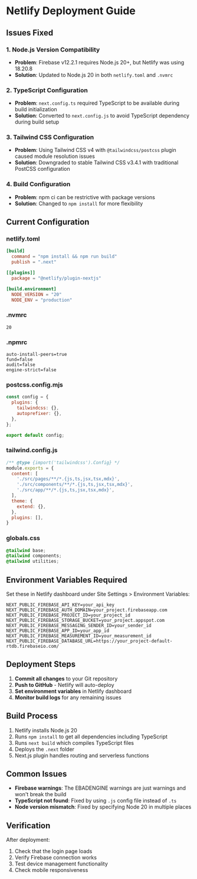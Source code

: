 # Netlify Deployment Guide

## Issues Fixed

### 1. Node.js Version Compatibility
- **Problem**: Firebase v12.2.1 requires Node.js 20+, but Netlify was using 18.20.8
- **Solution**: Updated to Node.js 20 in both `netlify.toml` and `.nvmrc`

### 2. TypeScript Configuration
- **Problem**: `next.config.ts` required TypeScript to be available during build initialization
- **Solution**: Converted to `next.config.js` to avoid TypeScript dependency during build setup

### 3. Tailwind CSS Configuration
- **Problem**: Using Tailwind CSS v4 with `@tailwindcss/postcss` plugin caused module resolution issues
- **Solution**: Downgraded to stable Tailwind CSS v3.4.1 with traditional PostCSS configuration

### 4. Build Configuration
- **Problem**: npm ci can be restrictive with package versions
- **Solution**: Changed to `npm install` for more flexibility

## Current Configuration

### netlify.toml
```toml
[build]
  command = "npm install && npm run build"
  publish = ".next"

[[plugins]]
  package = "@netlify/plugin-nextjs"

[build.environment]
  NODE_VERSION = "20"
  NODE_ENV = "production"
```

### .nvmrc
```
20
```

### .npmrc
```
auto-install-peers=true
fund=false
audit=false
engine-strict=false
```

### postcss.config.mjs
```js
const config = {
  plugins: {
    tailwindcss: {},
    autoprefixer: {},
  },
};

export default config;
```

### tailwind.config.js
```js
/** @type {import('tailwindcss').Config} */
module.exports = {
  content: [
    './src/pages/**/*.{js,ts,jsx,tsx,mdx}',
    './src/components/**/*.{js,ts,jsx,tsx,mdx}',
    './src/app/**/*.{js,ts,jsx,tsx,mdx}',
  ],
  theme: {
    extend: {},
  },
  plugins: [],
}
```

### globals.css
```css
@tailwind base;
@tailwind components;
@tailwind utilities;
```

## Environment Variables Required

Set these in Netlify dashboard under Site Settings > Environment Variables:

```
NEXT_PUBLIC_FIREBASE_API_KEY=your_api_key
NEXT_PUBLIC_FIREBASE_AUTH_DOMAIN=your_project.firebaseapp.com
NEXT_PUBLIC_FIREBASE_PROJECT_ID=your_project_id
NEXT_PUBLIC_FIREBASE_STORAGE_BUCKET=your_project.appspot.com
NEXT_PUBLIC_FIREBASE_MESSAGING_SENDER_ID=your_sender_id
NEXT_PUBLIC_FIREBASE_APP_ID=your_app_id
NEXT_PUBLIC_FIREBASE_MEASUREMENT_ID=your_measurement_id
NEXT_PUBLIC_FIREBASE_DATABASE_URL=https://your_project-default-rtdb.firebaseio.com/
```

## Deployment Steps

1. **Commit all changes** to your Git repository
2. **Push to GitHub** - Netlify will auto-deploy
3. **Set environment variables** in Netlify dashboard
4. **Monitor build logs** for any remaining issues

## Build Process

1. Netlify installs Node.js 20
2. Runs `npm install` to get all dependencies including TypeScript
3. Runs `next build` which compiles TypeScript files
4. Deploys the `.next` folder
5. Next.js plugin handles routing and serverless functions

## Common Issues

- **Firebase warnings**: The EBADENGINE warnings are just warnings and won't break the build
- **TypeScript not found**: Fixed by using `.js` config file instead of `.ts`
- **Node version mismatch**: Fixed by specifying Node 20 in multiple places

## Verification

After deployment:
1. Check that the login page loads
2. Verify Firebase connection works
3. Test device management functionality
4. Check mobile responsiveness